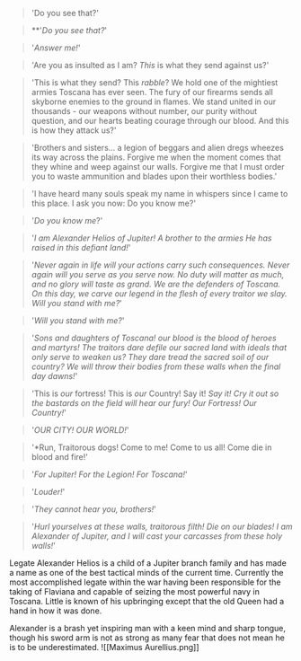 > 'Do you see that?' 

> **'_Do you see that?_' 

> '_Answer me!_'

>  'Are you as insulted as I am? _This_ is what they send against us?'

> 'This is what they send? This _rabble_? We hold one of the mightiest armies Toscana has ever seen. The fury of our firearms sends all skyborne enemies to the ground in flames. We stand united in our thousands - our weapons without number, our purity without question, and our hearts beating courage through our blood. And this is how they attack us?'

> 'Brothers and sisters... a legion of beggars and alien dregs wheezes its way across the plains. Forgive me when the moment comes that they whine and weep against our walls. Forgive me that I must order you to waste ammunition and blades upon their worthless bodies.'

> 'I have heard many souls speak my name in whispers since I came to this place. I ask you now: Do you know me?'

> '_Do you know me_?'

> '_I am Alexander Helios of Jupiter! A brother to the armies He has raised in this defiant land!_'

> '_Never again in life will your actions carry such consequences. Never again will you serve as you serve now. No duty will matter as much, and no glory will taste as grand. We are the defenders of Toscana. On this day, we carve our legend in the flesh of every traitor we slay. Will you stand with me?_'

> '_Will you stand with me?_'

> '_Sons and daughters of Toscana! our blood is the blood of heroes and martyrs! The traitors dare defile our sacred land with ideals that only serve to weaken us? They dare tread the sacred soil of our country? We will throw their bodies from these walls when the final day dawns!_'

> 'This is _our_ fortress! This is _our_ Country! Say it! _Say it! Cry it out so the bastards on the field will hear our fury! Our Fortress! Our Country!_'

> '_OUR CITY! OUR WORLD!_'

>  '*Run, Traitorous dogs! Come to me! Come to us all! Come die in blood and fire!'

> '_For Jupiter! For the Legion! For Toscana!_'

> '_Louder!_'

> '_They cannot hear you, brothers!_'

> '_Hurl yourselves at these walls, traitorous filth! Die on our blades! I am Alexander of Jupiter, and I will cast your carcasses from these holy walls!_'

Legate Alexander Helios is a child of a Jupiter branch family and has made a name as one of the best tactical minds of the current time. Currently the most accomplished legate within the war having been responsible for the taking of Flaviana and capable of seizing the most powerful navy in Toscana. Little is known of his upbringing except that the old Queen had a hand in how it was done.

Alexander is a brash yet inspiring man with a keen mind and sharp tongue, though his sword arm is not as strong as many fear that does not mean he is to be underestimated.
![[Maximus Aurellius.png]]